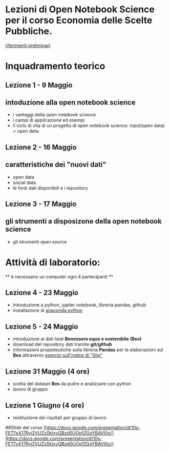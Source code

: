 # Lezioni di Open Notebook Science per il corso Economia delle Scelte Pubbliche.

[riferimenti preliminari](http://retesviluppo.it/home/e-possibile-fare-open-notebook-science-a-costo-zero/)


# Inquadramento teorico
## Lezione 1 - 9 Maggio
## intoduzione alla open notebook science 
* i vantaggi della open notebook science
* i campi di applicazione ed esempi
* il ciclo di vita di un progetto di open notebook science: input(open data) = open data

## Lezione 2 - 16 Maggio
## caratteristiche dei "nuovi dati" 
* open data 
* social data 
* le fonti dati disponibili e i repository

## Lezione 3 - 17 Maggio
## gli strumenti a disposizone della open notebook science
* gli strumenti open source 
 
# Attività di laboratorio:
** è necessario un computer ogni 4 partecipanti ** 
## Lezione 4 - 23 Maggio
* Introduzione a python, jupiter notebook, libreria pandas, github 
* installazione di [anaconda python](https://www.continuum.io/downloads)

## Lezione 5 - 24 Maggio
* introduzione ai dati Istat **Benessere equo e sostenibile (Bes)**
* download del repository dati tramite **git/github**
* informazioni propedeutiche sulla libreria **Pandas** per le elaborazioni sul **Bes** attraverso [esercizi sull'indice di "Gini"](https://github.com/scarsellifi/unifi-open-notebook-science/blob/master/Esempio%20-%20Coefficiente%20di%20Gini.ipynb) 

## Lezione 31 Maggio (4 ore)
* scelta del dataset **Bes** da pulire e analizzare con python
* lavoro di gruppo

## Lezione 1 Giugno (4 ore)
* restituzione dei risultati per gruppo di lavoro


##Slide del corso
[https://docs.google.com/presentation/d/10s-FET7xX17Ryj2VUZz0kIxyQBzd0UOp1ZGoYBAVI0o/](https://docs.google.com/presentation/d/10s-FET7xX17Ryj2VUZz0kIxyQBzd0UOp1ZGoYBAVI0o/)

